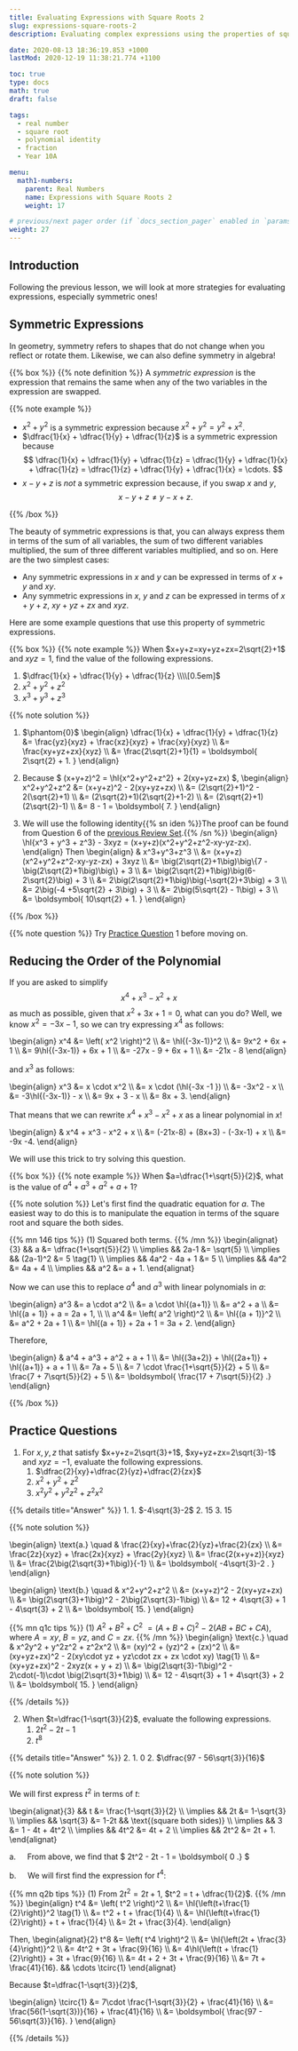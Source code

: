 ```yaml
---
title: Evaluating Expressions with Square Roots 2
slug: expressions-square-roots-2
description: Evaluating complex expressions using the properties of square roots.

date: 2020-08-13 18:36:19.853 +1000
lastMod: 2020-12-19 11:38:21.774 +1100

toc: true
type: docs
math: true
draft: false

tags:
  - real number
  - square root
  - polynomial identity
  - fraction
  - Year 10A

menu:
  math1-numbers:
    parent: Real Numbers
    name: Expressions with Square Roots 2
    weight: 17

# previous/next pager order (if `docs_section_pager` enabled in `params.toml`)
weight: 27
---
```


## Introduction

Following the previous lesson, we will look at more strategies for evaluating expressions, especially symmetric ones!


## Symmetric Expressions

In geometry, symmetry refers to shapes that do not change when you reflect or rotate them. Likewise, we can also define symmetry in algebra!

{{% box %}}
{{% note definition %}}
A *symmetric expression* is the expression that remains the same when any of the two variables in the expression are swapped.

{{% note example %}}
  - $x^2 + y^2$ is a symmetric expression because $x^2+y^2 = y^2+x^2$.
  - $\dfrac{1}{x} + \dfrac{1}{y} + \dfrac{1}{z}$ is a symmetric expression because $$ \dfrac{1}{x} + \dfrac{1}{y} + \dfrac{1}{z} = \dfrac{1}{y} + \dfrac{1}{x} + \dfrac{1}{z} = \dfrac{1}{z} + \dfrac{1}{y} + \dfrac{1}{x} = \cdots. $$
  - $x-y+z$ is *not* a symmetric expression because, if you swap $x$ and $y$, $$ x-y+z \ne y-x+z. $$

{{% /box %}}

The beauty of symmetric expressions is that, you can always express them in terms of the sum of all variables, the sum of two different variables multiplied, the sum of three different variables multiplied, and so on. Here are the two simplest cases:

  - Any symmetric expressions in $x$ and $y$ can be expressed in terms of $x+y$ and $xy$.
  - Any symmetric expressions in $x$, $y$ and $z$ can be expressed in terms of $x+y+z$, $xy+yz+zx$ and $xyz$.

Here are some example questions that use this property of symmetric expressions.

{{% box %}}
{{% note example %}}
When $x+y+z=xy+yz+zx=2\sqrt{2}+1$ and $xyz=1$, find the value of the following expressions.
  1. $\dfrac{1}{x} + \dfrac{1}{y} + \dfrac{1}{z} \\\\[0.5em]$
  2. $x^2 + y^2 + z^2$
  3. $x^3 + y^3 + z^3$

{{% note solution %}}

1. $\phantom{0}$
\begin{align}
  \dfrac{1}{x} + \dfrac{1}{y} + \dfrac{1}{z}
  &= \frac{yz}{xyz} + \frac{xz}{xyz} + \frac{xy}{xyz} \\\\
  &= \frac{xy+yz+zx}{xyz} \\\\
  &= \frac{2\sqrt{2}+1}{1} = \boldsymbol{ 2\sqrt{2} + 1. }
\end{align}

2. Because $ (x+y+z)^2 = \hl{x^2+y^2+z^2} + 2(xy+yz+zx) $,
\begin{align}
  x^2+y^2+z^2 &= (x+y+z)^2 - 2(xy+yz+zx) \\\\
  &= (2\sqrt{2}+1)^2 - 2(\sqrt{2}+1) \\\\
  &= (2\sqrt{2}+1)(2\sqrt{2}+1-2) \\\\
  &= (2\sqrt{2}+1)(2\sqrt{2}-1) \\\\
  &= 8 - 1 = \boldsymbol{ 7. }
\end{align}

3. We will use the following identity{{% sn iden %}}The proof can be found from Question 6 of the [previous Review Set](../../polynomials/review-2/).{{% /sn %}}
\begin{align}
  \hl{x^3 + y^3 + z^3} - 3xyz = (x+y+z)(x^2+y^2+z^2-xy-yz-zx).
\end{align}
Then
\begin{align}
  & x^3+y^3+z^3 \\\\
  &= (x+y+z)(x^2+y^2+z^2-xy-yz-zx) + 3xyz \\\\
  &= \big(2\sqrt{2}+1\big)\big\\{7 - \big(2\sqrt{2}+1\big)\big\\} + 3 \\\\
  &= \big(2\sqrt{2}+1\big)\big(6-2\sqrt{2}\big) + 3 \\\\
  &= 2\big(2\sqrt{2}+1\big)\big(-\sqrt{2}+3\big) + 3 \\\\
  &= 2\big(-4 +5\sqrt{2} + 3\big) + 3 \\\\
  &= 2\big(5\sqrt{2} - 1\big) + 3 \\\\
  &= \boldsymbol{ 10\sqrt{2} + 1. }
\end{align}

{{% /box %}}

{{% note question %}} Try [Practice Question](#practice-questions) 1 before moving on.


## Reducing the Order of the Polynomial

If you are asked to simplify $$ x^4 + x^3 - x^2 + x $$ as much as possible, given that $x^2+3x+1=0$, what can you do? Well, we know $x^2=-3x-1$, so we can try expressing $x^4$ as follows:

\begin{align}
  x^4 &= \left( x^2 \right)^2 \\\\
  &= \hl{(-3x-1)}^2 \\\\
  &= 9x^2 + 6x + 1 \\\\
  &= 9\hl{(-3x-1)} + 6x + 1 \\\\
  &= -27x - 9 + 6x + 1 \\\\
  &= -21x - 8
\end{align}

and $x^3$ as follows:

\begin{align}
  x^3 &= x \cdot x^2 \\\\
  &= x \cdot (\hl{-3x -1 }) \\\\
  &= -3x^2 - x \\\\
  &= -3\hl{(-3x-1)} - x \\\\
  &= 9x + 3 - x \\\\
  &= 8x + 3.
\end{align}

That means that we can rewrite $x^4 + x^3 - x^2 + x$ as a linear polynomial in $x$!

\begin{align}
  & x^4 + x^3 - x^2 + x \\\\
  &= (-21x-8) + (8x+3) - (-3x-1) + x \\\\
  &= -9x -4.
\end{align}

We will use this trick to try solving this question.

{{% box %}}
{{% note example %}}
When $a=\dfrac{1+\sqrt{5}}{2}$, what is the value of $a^4+a^3+a^2+a+1$?

{{% note solution %}}
Let's first find the quadratic equation for $a$. The easiest way to do this is to manipulate the equation in terms of the square root and square the both sides.

{{% mn 146 tips %}}
$(1)$ Squared both terms.
{{% /mn %}}
\begin{alignat}{3}
  && a &= \dfrac{1+\sqrt{5}}{2} \\\\
  \implies && 2a-1 &= \sqrt{5} \\\\
  \implies && (2a-1)^2 &= 5 \tag{1} \\\\
  \implies && 4a^2 - 4a + 1 &= 5 \\\\
  \implies && 4a^2 &= 4a + 4 \\\\
  \implies && a^2 &= a + 1.
\end{alignat}

Now we can use this to replace $a^4$ and $a^3$ with linear polynomials in $a$:

\begin{align}
  a^3 &= a \cdot a^2 \\\\
  &= a \cdot \hl{(a+1)} \\\\
  &= a^2 + a \\\\
  &= \hl{(a + 1)} + a = 2a + 1, \\\\ \\\\
  a^4 &= \left( a^2 \right)^2 \\\\
  &= \hl{(a + 1)}^2 \\\\
  &= a^2 + 2a + 1 \\\\
  &= \hl{(a + 1)} + 2a + 1 = 3a + 2.
\end{align}

Therefore,

\begin{align}
  & a^4 + a^3 + a^2 + a + 1 \\\\
  &= \hl{(3a+2)} + \hl{(2a+1)} + \hl{(a+1)} + a + 1 \\\\
  &= 7a + 5 \\\\
  &= 7 \cdot \frac{1+\sqrt{5}}{2} + 5 \\\\
  &= \frac{7 + 7\sqrt{5}}{2} + 5 \\\\
  &= \boldsymbol{ \frac{17 + 7\sqrt{5}}{2} .} 
\end{align}

{{% /box %}}

## Practice Questions

1. For $x,y,z$ that satisfy $x+y+z=2\sqrt{3}+1$, $xy+yz+zx=2\sqrt{3}-1$ and $xyz=-1$, evaluate the following expressions.
    1. $\dfrac{2}{xy}+\dfrac{2}{yz}+\dfrac{2}{zx}$
    2. $x^2+y^2+z^2$
    3. $x^2y^2 + y^2z^2 + z^2x^2$

{{% details title="Answer" %}}
1. 
    1. $-4\sqrt{3}-2$
    2. $15$
    3. $15$

{{% note solution %}}

\begin{align}
  \text{a.} \quad & \frac{2}{xy}+\frac{2}{yz}+\frac{2}{zx} \\\\
  &= \frac{2z}{xyz} + \frac{2x}{xyz} + \frac{2y}{xyz} \\\\
  &= \frac{2(x+y+z)}{xyz} \\\\
  &= \frac{2\big(2\sqrt{3}+1\big)}{-1} \\\\
  &= \boldsymbol{ -4\sqrt{3}-2 . }
\end{align}

\begin{align}
  \text{b.} \quad & x^2+y^2+z^2 \\\\
  &= (x+y+z)^2 - 2(xy+yz+zx) \\\\
  &= \big(2\sqrt{3}+1\big)^2 - 2\big(2\sqrt{3}-1\big) \\\\
  &= 12 + 4\sqrt{3} + 1 - 4\sqrt{3} + 2 \\\\
  &= \boldsymbol{ 15. }
\end{align}

{{% mn q1c tips %}}
$(1)$ $A^2+B^2+C^2$ $= (A+B+C)^2$ $-$ $2(AB+BC+CA)$, where $A=xy$, $B=yz$, and $C=zx$.
{{% /mn %}}
\begin{align}
  \text{c.} \quad & x^2y^2 + y^2z^2 + z^2x^2 \\\\
  &= (xy)^2 + (yz)^2 + (zx)^2 \\\\
  &= (xy+yz+zx)^2 - 2(xy\cdot yz + yz\cdot zx + zx \cdot xy) \tag{1} \\\\
  &= (xy+yz+zx)^2 - 2xyz(x + y + z) \\\\
  &= \big(2\sqrt{3}-1\big)^2 - 2\cdot(-1)\cdot \big(2\sqrt{3}+1\big) \\\\
  &= 12 - 4\sqrt{3} + 1 + 4\sqrt{3} + 2 \\\\
  &= \boldsymbol{ 15. }
\end{align}

{{% /details %}}


2. When $t=\dfrac{1-\sqrt{3}}{2}$, evaluate the following expressions.
    1. $2t^2-2t-1$
    2. $t^8$

{{% details title="Answer" %}}
2. 
    1. $0$
    2. $\dfrac{97 - 56\sqrt{3}}{16}$

{{% note solution %}}

We will first express $t^2$ in terms of $t$:

\begin{alignat}{3}
  && t &= \frac{1-\sqrt{3}}{2} \\\\
  \implies && 2t &= 1-\sqrt{3} \\\\
  \implies && \sqrt{3} &= 1-2t && \text{(square both sides)} \\\\
  \implies && 3 &= 1 - 4t + 4t^2 \\\\
  \implies && 4t^2 &= 4t + 2 \\\\
  \implies && 2t^2 &= 2t + 1.
\end{alignat}

$\text{a.} \quad$ From above, we find that $ 2t^2 - 2t - 1 = \boldsymbol{ 0 .} $

$\text{b.} \quad$ We will first find the expression for $t^4$:

{{% mn q2b tips %}}
$(1)$ From $2t^2 = 2t+1$, $t^2 = t + \dfrac{1}{2}$.
{{% /mn %}}
\begin{align}
  t^4 &= \left( t^2 \right)^2 \\\\
  &= \hl{\left(t+\frac{1}{2}\right)}^2 \tag{1} \\\\
  &= t^2 + t + \frac{1}{4} \\\\
  &= \hl{\left(t+\frac{1}{2}\right)} + t + \frac{1}{4} \\\\
  &= 2t + \frac{3}{4}.
\end{align}

Then,
\begin{alignat}{2}
  t^8 &= \left( t^4 \right)^2 \\\\
  &= \hl{\left(2t + \frac{3}{4}\right)}^2 \\\\
  &= 4t^2 + 3t + \frac{9}{16} \\\\
  &= 4\hl{\left(t + \frac{1}{2}\right)} + 3t + \frac{9}{16} \\\\
  &= 4t + 2 + 3t + \frac{9}{16} \\\\
  &= 7t + \frac{41}{16}. && \cdots \tcirc{1}
\end{alignat}

Because $t=\dfrac{1-\sqrt{3}}{2}$,

\begin{align}
  \tcirc{1} &= 7\cdot \frac{1-\sqrt{3}}{2} + \frac{41}{16} \\\\
  &= \frac{56(1-\sqrt{3})}{16} + \frac{41}{16} \\\\
  &= \boldsymbol{ \frac{97 - 56\sqrt{3}}{16}. }
\end{align}

{{% /details %}}